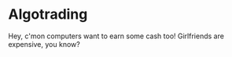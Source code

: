 # Algotrading
Hey, c'mon computers want to earn some cash too! Girlfriends are expensive, you know?
